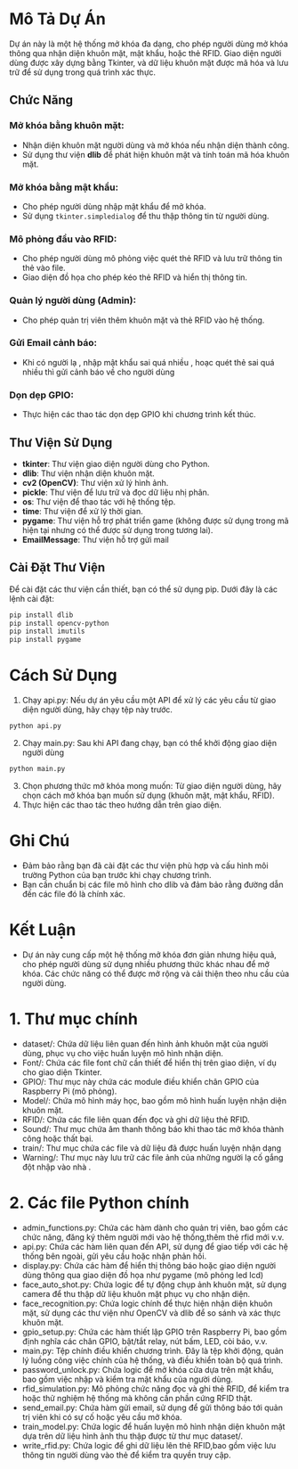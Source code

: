 # Mô Tả Dự Án

Dự án này là một hệ thống mở khóa đa dạng, cho phép người dùng mở khóa thông qua nhận diện khuôn mặt, mật khẩu, hoặc thẻ RFID. Giao diện người dùng được xây dựng bằng Tkinter, và dữ liệu khuôn mặt được mã hóa và lưu trữ để sử dụng trong quá trình xác thực. 

## Chức Năng

### Mở khóa bằng khuôn mặt:
- Nhận diện khuôn mặt người dùng và mở khóa nếu nhận diện thành công.
- Sử dụng thư viện **dlib** để phát hiện khuôn mặt và tính toán mã hóa khuôn mặt.

### Mở khóa bằng mật khẩu:
- Cho phép người dùng nhập mật khẩu để mở khóa.
- Sử dụng `tkinter.simpledialog` để thu thập thông tin từ người dùng.

### Mô phỏng đầu vào RFID:
- Cho phép người dùng mô phỏng việc quét thẻ RFID và lưu trữ thông tin thẻ vào file.
- Giao diện đồ họa cho phép kéo thẻ RFID và hiển thị thông tin.

### Quản lý người dùng (Admin):
- Cho phép quản trị viên thêm khuôn mặt và thẻ RFID vào hệ thống.

### Gửi Email cảnh báo:
- Khi có người lạ , nhập mật khẩu sai quá nhiều , hoạc quét thẻ sai quá nhiều thì gửi cảnh báo về cho người dùng 

### Dọn dẹp GPIO:
- Thực hiện các thao tác dọn dẹp GPIO khi chương trình kết thúc.

## Thư Viện Sử Dụng
- **tkinter**: Thư viện giao diện người dùng cho Python.
- **dlib**: Thư viện nhận diện khuôn mặt.
- **cv2 (OpenCV)**: Thư viện xử lý hình ảnh.
- **pickle**: Thư viện để lưu trữ và đọc dữ liệu nhị phân.
- **os**: Thư viện để thao tác với hệ thống tệp.
- **time**: Thư viện để xử lý thời gian.
- **pygame**: Thư viện hỗ trợ phát triển game (không được sử dụng trong mã hiện tại nhưng có thể được sử dụng trong tương lai).
- **EmailMessage**: Thư viện hỗ trợ gửi mail

## Cài Đặt Thư Viện
Để cài đặt các thư viện cần thiết, bạn có thể sử dụng pip. Dưới đây là các lệnh cài đặt:

```bash
pip install dlib
pip install opencv-python
pip install imutils
pip install pygame
```
# Cách Sử Dụng
1. Chạy api.py: Nếu dự án yêu cầu một API để xử lý các yêu cầu từ giao diện người dùng, hãy chạy tệp này trước.
```bash
python api.py
```
2. Chạy main.py: Sau khi API đang chạy, bạn có thể khởi động giao diện người dùng
```bash
python main.py
```
3. Chọn phương thức mở khóa mong muốn: Từ giao diện người dùng, hãy chọn cách mở khóa bạn muốn sử dụng (khuôn mặt, mật khẩu, RFID).
4. Thực hiện các thao tác theo hướng dẫn trên giao diện.

# Ghi Chú
- Đảm bảo rằng bạn đã cài đặt các thư viện phù hợp và cấu hình môi trường Python của bạn trước khi chạy chương trình.
- Bạn cần chuẩn bị các file mô hình cho dlib và đảm bảo rằng đường dẫn đến các file đó là chính xác.

# Kết Luận
- Dự án này cung cấp một hệ thống mở khóa đơn giản nhưng hiệu quả, cho phép người dùng sử dụng nhiều phương thức khác nhau để mở khóa. Các chức năng có thể được mở rộng và cải thiện theo nhu cầu của người dùng.


# 1. Thư mục chính
- dataset/: Chứa dữ liệu liên quan đến hình ảnh khuôn mặt của người dùng, phục vụ cho việc huấn luyện mô hình nhận diện.
- Font/: Chứa các file font chữ cần thiết để hiển thị trên giao diện, ví dụ cho giao diện Tkinter.
- GPIO/: Thư mục này chứa các module điều khiển chân GPIO của Raspberry Pi (mô phỏng).
- Model/: Chứa mô hình máy học, bao gồm mô hình huấn luyện nhận diện khuôn mặt.
- RFID/: Chứa các file liên quan đến đọc và ghi dữ liệu thẻ RFID.
- Sound/: Thư mục chứa âm thanh thông báo khi thao tác mở khóa thành công hoặc thất bại.
- train/: Thư mục chứa các file và dữ liệu đã được huấn luyện nhận dạng 
- Warning/: Thư mục này lưu trữ các file ảnh của những người lạ cố gắng đột nhập vào nhà .
# 2. Các file Python chính
- admin_functions.py: Chứa các hàm dành cho quản trị viên,  bao gồm các chức năng, đăng ký thêm người mới vào hệ thống,thêm thẻ rfid mới v.v.
- api.py: Chứa các hàm liên quan đến API, sử dụng để giao tiếp với các hệ thống bên ngoài, gửi yêu cầu hoặc nhận phản hồi.
- display.py: Chứa các hàm để hiển thị thông báo hoặc giao diện người dùng thông qua giao diện đồ họa như pygame (mô phỏng led lcd)
- face_auto_shot.py: Chứa logic để tự động chụp ảnh khuôn mặt, sử dụng camera để thu thập dữ liệu khuôn mặt phục vụ cho nhận diện.
- face_recognition.py: Chứa logic chính để thực hiện nhận diện khuôn mặt, sử dụng các thư viện như OpenCV và dlib để so sánh và xác thực khuôn mặt.
- gpio_setup.py: Chứa các hàm thiết lập GPIO trên Raspberry Pi, bao gồm định nghĩa các chân GPIO, bật/tắt relay, nút bấm, LED, còi báo, v.v.
- main.py: Tệp chính điều khiển chương trình. Đây là tệp khởi động, quản lý luồng công việc chính của hệ thống, và điều khiển toàn bộ quá trình.
- password_unlock.py: Chứa logic để mở khóa cửa dựa trên mật khẩu, bao gồm việc nhập và kiểm tra mật khẩu của người dùng.
- rfid_simulation.py: Mô phỏng chức năng đọc và ghi thẻ RFID, để kiểm tra hoặc thử nghiệm hệ thống mà không cần phần cứng RFID thật.
- send_email.py: Chứa hàm gửi email, sử dụng để gửi thông báo tới quản trị viên khi có sự cố hoặc yêu cầu mở khóa.
- train_model.py: Chứa logic để huấn luyện mô hình nhận diện khuôn mặt dựa trên dữ liệu hình ảnh thu thập được từ thư mục dataset/.
- write_rfid.py: Chứa logic để ghi dữ liệu lên thẻ RFID,bao gồm việc lưu thông tin người dùng vào thẻ để kiểm tra quyền truy cập.